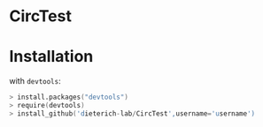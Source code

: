 # CircTest
# Installation

with `devtools`:

```S
> install.packages("devtools")
> require(devtools)
> install_github('dieterich-lab/CircTest',username='username')
```
